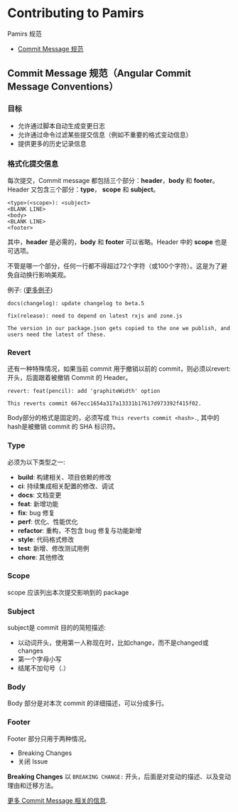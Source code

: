 # Contributing to Pamirs

Pamirs 规范

 - [Commit Message 规范](#commit)

## <a name="commit"></a> Commit Message 规范（Angular Commit Message Conventions）

### 目标

- 允许通过脚本自动生成变更日志
- 允许通过命令过滤某些提交信息（例如不重要的格式变动信息）
- 提供更多的历史记录信息

### 格式化提交信息
每次提交，Commit message 都包括三个部分：**header**，**body** 和 **footer**。Header 又包含三个部分：**type**， **scope** 和 **subject**。

```
<type>(<scope>): <subject>
<BLANK LINE>
<body>
<BLANK LINE>
<footer>
```

其中，**header** 是必需的，**body** 和 **footer** 可以省略。Header 中的 **scope** 也是可选项。

不管是哪一个部分，任何一行都不得超过72个字符（或100个字符）。这是为了避免自动换行影响美观。

例子: ([更多例子](https://github.com/angular/angular/commits/master))

```
docs(changelog): update changelog to beta.5
```
```
fix(release): need to depend on latest rxjs and zone.js

The version in our package.json gets copied to the one we publish, and users need the latest of these.
```

### Revert

还有一种特殊情况，如果当前 commit 用于撤销以前的 commit，则必须以revert:开头，后面跟着被撤销 Commit 的 Header。

```
revert: feat(pencil): add 'graphiteWidth' option

This reverts commit 667ecc1654a317a13331b17617d973392f415f02.
```
Body部分的格式是固定的，必须写成 `This reverts commit <hash>.`, 其中的hash是被撤销 commit 的 SHA 标识符。

### Type
必须为以下类型之一:

* **build**: 构建相关、项目依赖的修改
* **ci**: 持续集成相关配置的修改、调试
* **docs**: 文档变更
* **feat**: 新增功能
* **fix**: bug 修复
* **perf**: 优化、性能优化
* **refactor**: 重构，不包含 bug 修复与功能新增
* **style**: 代码格式修改
* **test**: 新增、修改测试用例
* **chore**: 其他修改

### Scope
scope 应该列出本次提交影响到的 package

### Subject
subject是 commit 目的的简短描述:

* 以动词开头，使用第一人称现在时，比如change，而不是changed或changes
* 第一个字母小写
* 结尾不加句号（.）

### Body
Body 部分是对本次 commit 的详细描述，可以分成多行。

### Footer
Footer 部分只用于两种情况。

- Breaking Changes
- 关闭 Issue

**Breaking Changes** 以 `BREAKING CHANGE:` 开头，后面是对变动的描述、以及变动理由和迁移方法。

[更多 Commit Message 相关的信息](https://docs.google.com/document/d/1QrDFcIiPjSLDn3EL15IJygNPiHORgU1_OOAqWjiDU5Y/edit#).
